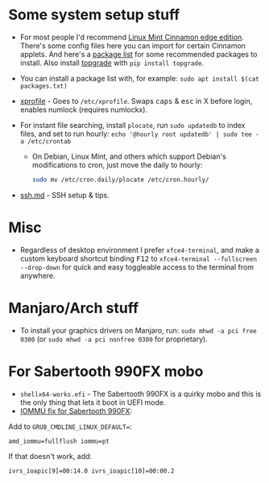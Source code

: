 # Some system setup stuff

* For most people I'd recommend [Linux Mint Cinnamon edge edition](https://www.linuxmint.com/edition.php?id=314). There's some config files here you can import for certain Cinnamon applets. And here's a [package list](lmcpackages-most.txt) for some recommended packages to install. Also install [topgrade](https://github.com/topgrade-rs/topgrade) with `pip install topgrade`.
* You can install a package list with, for example: `sudo apt install $(cat packages.txt)`
* [xprofile](xprofile) - Goes to `/etc/xprofile`. Swaps <kbd>caps</kbd> & <kbd>esc</kbd> in X before login, enables numlock (requires numlockx).
* For instant file searching, install `plocate`, run `sudo updatedb` to index files, and set to run hourly: `echo '@hourly root updatedb' | sudo tee -a /etc/crontab`
    * On Debian, Linux Mint, and others which support Debian's modifications to cron, just move the daily to hourly:

        ```sh
        sudo mv /etc/cron.daily/plocate /etc/cron.hourly/
        ```

* [ssh.md](ssh.md) - SSH setup & tips.

# Misc

* Regardless of desktop environment I prefer `xfce4-terminal`, and make a custom keyboard shortcut binding <kbd>F12</kbd> to `xfce4-terminal --fullscreen --drop-down` for quick and easy toggleable access to the terminal from anywhere. 

# Manjaro/Arch stuff
* To install your graphics drivers on Manjaro, run: `sudo mhwd -a pci free 0300` (or `sudo mhwd -a pci nonfree 0300` for proprietary).

# For Sabertooth 990FX mobo
* `shellx64-works.efi` - The Sabertooth 990FX is a quirky mobo and this is the only thing that lets it boot in UEFI mode.
* [IOMMU fix for Sabertooth 990FX](https://ubuntuforums.org/showthread.php?t=2254677):

Add to `GRUB_CMDLINE_LINUX_DEFAULT=`:

    amd_iommu=fullflush iommu=pt

If that doesn't work, add:

    ivrs_ioapic[9]=00:14.0 ivrs_ioapic[10]=00:00.2

